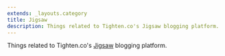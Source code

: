 ```yaml
---
extends: _layouts.category
title: Jigsaw
description: Things related to Tighten.co's Jigsaw blogging platform.
---
```


Things related to Tighten.co's [Jigsaw](https://jigsaw.tighten.co/) blogging platform.

